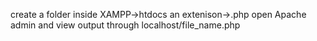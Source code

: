 create a folder inside XAMPP->htdocs an
extenison->.php
open Apache admin and view output through localhost/file_name.php
